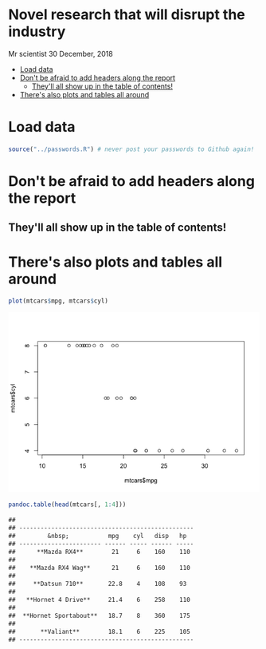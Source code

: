 Novel research that will disrupt the industry
================
Mr scientist
30 December, 2018

-   [Load data](#load-data)
-   [Don't be afraid to add headers along the report](#dont-be-afraid-to-add-headers-along-the-report)
    -   [They'll all show up in the table of contents!](#theyll-all-show-up-in-the-table-of-contents)
-   [There's also plots and tables all around](#theres-also-plots-and-tables-all-around)

Load data
=========

``` r
source("../passwords.R") # never post your passwords to Github again!
```

Don't be afraid to add headers along the report
===============================================

They'll all show up in the table of contents!
---------------------------------------------

There's also plots and tables all around
========================================

``` r
plot(mtcars$mpg, mtcars$cyl)
```

![](Boilerplate_script_files/figure-markdown_github/show%20a%20plot-1.png)

``` r
pandoc.table(head(mtcars[, 1:4]))
```

    ## 
    ## -------------------------------------------------
    ##         &nbsp;           mpg    cyl   disp   hp  
    ## ----------------------- ------ ----- ------ -----
    ##      **Mazda RX4**        21     6    160    110 
    ## 
    ##    **Mazda RX4 Wag**      21     6    160    110 
    ## 
    ##     **Datsun 710**       22.8    4    108    93  
    ## 
    ##   **Hornet 4 Drive**     21.4    6    258    110 
    ## 
    ##  **Hornet Sportabout**   18.7    8    360    175 
    ## 
    ##       **Valiant**        18.1    6    225    105 
    ## -------------------------------------------------
